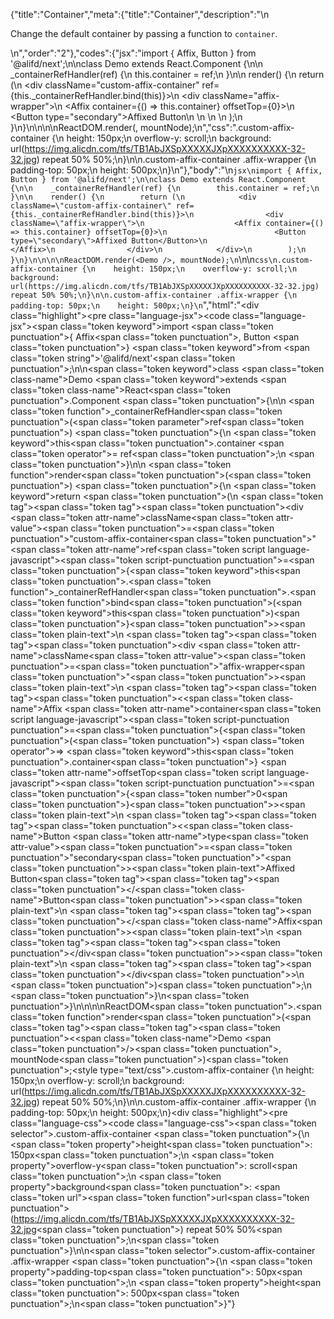{"title":"Container","meta":{"title":"Container","description":"\n<p>Change the default container by passing a function to <code>container</code>.</p>\n","order":"2"},"codes":{"jsx":"import { Affix, Button } from '@alifd/next';\n\nclass Demo extends React.Component {\n\n    _containerRefHandler(ref) {\n        this.container = ref;\n    }\n\n    render() {\n        return (\n            <div className=\"custom-affix-container\" ref={this._containerRefHandler.bind(this)}>\n                <div className=\"affix-wrapper\">\n                    <Affix container={() => this.container} offsetTop={0}>\n                        <Button type=\"secondary\">Affixed Button</Button>\n                    </Affix>\n                </div>\n            </div>\n        );\n    }\n}\n\n\n\nReactDOM.render(<Demo />, mountNode);\n","css":".custom-affix-container {\n    height: 150px;\n    overflow-y: scroll;\n    background: url(https://img.alicdn.com/tfs/TB1AbJXSpXXXXXJXpXXXXXXXXXX-32-32.jpg) repeat 50% 50%;\n}\n\n.custom-affix-container .affix-wrapper {\n    padding-top: 50px;\n    height: 500px;\n}\n"},"body":"\n````jsx\nimport { Affix, Button } from '@alifd/next';\n\nclass Demo extends React.Component {\n\n    _containerRefHandler(ref) {\n        this.container = ref;\n    }\n\n    render() {\n        return (\n            <div className=\"custom-affix-container\" ref={this._containerRefHandler.bind(this)}>\n                <div className=\"affix-wrapper\">\n                    <Affix container={() => this.container} offsetTop={0}>\n                        <Button type=\"secondary\">Affixed Button</Button>\n                    </Affix>\n                </div>\n            </div>\n        );\n    }\n}\n\n\n\nReactDOM.render(<Demo />, mountNode);\n````\n\n````css\n.custom-affix-container {\n    height: 150px;\n    overflow-y: scroll;\n    background: url(https://img.alicdn.com/tfs/TB1AbJXSpXXXXXJXpXXXXXXXXXX-32-32.jpg) repeat 50% 50%;\n}\n\n.custom-affix-container .affix-wrapper {\n    padding-top: 50px;\n    height: 500px;\n}\n````","html":"<script>(function(){\"use strict\";\n\nvar _createClass = function () { function defineProperties(target, props) { for (var i = 0; i < props.length; i++) { var descriptor = props[i]; descriptor.enumerable = descriptor.enumerable || false; descriptor.configurable = true; if (\"value\" in descriptor) descriptor.writable = true; Object.defineProperty(target, descriptor.key, descriptor); } } return function (Constructor, protoProps, staticProps) { if (protoProps) defineProperties(Constructor.prototype, protoProps); if (staticProps) defineProperties(Constructor, staticProps); return Constructor; }; }();\n\nvar _next = require(\"@alifd/next\");\n\nfunction _classCallCheck(instance, Constructor) { if (!(instance instanceof Constructor)) { throw new TypeError(\"Cannot call a class as a function\"); } }\n\nfunction _possibleConstructorReturn(self, call) { if (!self) { throw new ReferenceError(\"this hasn't been initialised - super() hasn't been called\"); } return call && (typeof call === \"object\" || typeof call === \"function\") ? call : self; }\n\nfunction _inherits(subClass, superClass) { if (typeof superClass !== \"function\" && superClass !== null) { throw new TypeError(\"Super expression must either be null or a function, not \" + typeof superClass); } subClass.prototype = Object.create(superClass && superClass.prototype, { constructor: { value: subClass, enumerable: false, writable: true, configurable: true } }); if (superClass) Object.setPrototypeOf ? Object.setPrototypeOf(subClass, superClass) : subClass.__proto__ = superClass; }\n\nvar Demo = function (_React$Component) {\n    _inherits(Demo, _React$Component);\n\n    function Demo() {\n        _classCallCheck(this, Demo);\n\n        return _possibleConstructorReturn(this, (Demo.__proto__ || Object.getPrototypeOf(Demo)).apply(this, arguments));\n    }\n\n    _createClass(Demo, [{\n        key: \"_containerRefHandler\",\n        value: function _containerRefHandler(ref) {\n            this.container = ref;\n        }\n    }, {\n        key: \"render\",\n        value: function render() {\n            var _this2 = this;\n\n            return React.createElement(\n                \"div\",\n                { className: \"custom-affix-container\", ref: this._containerRefHandler.bind(this) },\n                React.createElement(\n                    \"div\",\n                    { className: \"affix-wrapper\" },\n                    React.createElement(\n                        _next.Affix,\n                        { container: function container() {\n                                return _this2.container;\n                            }, offsetTop: 0 },\n                        React.createElement(\n                            _next.Button,\n                            { type: \"secondary\" },\n                            \"Affixed Button\"\n                        )\n                    )\n                )\n            );\n        }\n    }]);\n\n    return Demo;\n}(React.Component);\n\nReactDOM.render(React.createElement(Demo, null), mountNode);})()</script><div class=\"highlight\"><pre class=\"language-jsx\"><code class=\"language-jsx\"><span class=\"token keyword\">import</span> <span class=\"token punctuation\">{</span> Affix<span class=\"token punctuation\">,</span> Button <span class=\"token punctuation\">}</span> <span class=\"token keyword\">from</span> <span class=\"token string\">'@alifd/next'</span><span class=\"token punctuation\">;</span>\n\n<span class=\"token keyword\">class</span> <span class=\"token class-name\">Demo</span> <span class=\"token keyword\">extends</span> <span class=\"token class-name\">React<span class=\"token punctuation\">.</span>Component</span> <span class=\"token punctuation\">{</span>\n\n    <span class=\"token function\">_containerRefHandler</span><span class=\"token punctuation\">(</span><span class=\"token parameter\">ref</span><span class=\"token punctuation\">)</span> <span class=\"token punctuation\">{</span>\n        <span class=\"token keyword\">this</span><span class=\"token punctuation\">.</span>container <span class=\"token operator\">=</span> ref<span class=\"token punctuation\">;</span>\n    <span class=\"token punctuation\">}</span>\n\n    <span class=\"token function\">render</span><span class=\"token punctuation\">(</span><span class=\"token punctuation\">)</span> <span class=\"token punctuation\">{</span>\n        <span class=\"token keyword\">return</span> <span class=\"token punctuation\">(</span>\n            <span class=\"token tag\"><span class=\"token tag\"><span class=\"token punctuation\">&lt;</span>div</span> <span class=\"token attr-name\">className</span><span class=\"token attr-value\"><span class=\"token punctuation\">=</span><span class=\"token punctuation\">\"</span>custom-affix-container<span class=\"token punctuation\">\"</span></span> <span class=\"token attr-name\">ref</span><span class=\"token script language-javascript\"><span class=\"token script-punctuation punctuation\">=</span><span class=\"token punctuation\">{</span><span class=\"token keyword\">this</span><span class=\"token punctuation\">.</span><span class=\"token function\">_containerRefHandler</span><span class=\"token punctuation\">.</span><span class=\"token function\">bind</span><span class=\"token punctuation\">(</span><span class=\"token keyword\">this</span><span class=\"token punctuation\">)</span><span class=\"token punctuation\">}</span></span><span class=\"token punctuation\">></span></span><span class=\"token plain-text\">\n                </span><span class=\"token tag\"><span class=\"token tag\"><span class=\"token punctuation\">&lt;</span>div</span> <span class=\"token attr-name\">className</span><span class=\"token attr-value\"><span class=\"token punctuation\">=</span><span class=\"token punctuation\">\"</span>affix-wrapper<span class=\"token punctuation\">\"</span></span><span class=\"token punctuation\">></span></span><span class=\"token plain-text\">\n                    </span><span class=\"token tag\"><span class=\"token tag\"><span class=\"token punctuation\">&lt;</span><span class=\"token class-name\">Affix</span></span> <span class=\"token attr-name\">container</span><span class=\"token script language-javascript\"><span class=\"token script-punctuation punctuation\">=</span><span class=\"token punctuation\">{</span><span class=\"token punctuation\">(</span><span class=\"token punctuation\">)</span> <span class=\"token operator\">=></span> <span class=\"token keyword\">this</span><span class=\"token punctuation\">.</span>container<span class=\"token punctuation\">}</span></span> <span class=\"token attr-name\">offsetTop</span><span class=\"token script language-javascript\"><span class=\"token script-punctuation punctuation\">=</span><span class=\"token punctuation\">{</span><span class=\"token number\">0</span><span class=\"token punctuation\">}</span></span><span class=\"token punctuation\">></span></span><span class=\"token plain-text\">\n                        </span><span class=\"token tag\"><span class=\"token tag\"><span class=\"token punctuation\">&lt;</span><span class=\"token class-name\">Button</span></span> <span class=\"token attr-name\">type</span><span class=\"token attr-value\"><span class=\"token punctuation\">=</span><span class=\"token punctuation\">\"</span>secondary<span class=\"token punctuation\">\"</span></span><span class=\"token punctuation\">></span></span><span class=\"token plain-text\">Affixed Button</span><span class=\"token tag\"><span class=\"token tag\"><span class=\"token punctuation\">&lt;/</span><span class=\"token class-name\">Button</span></span><span class=\"token punctuation\">></span></span><span class=\"token plain-text\">\n                    </span><span class=\"token tag\"><span class=\"token tag\"><span class=\"token punctuation\">&lt;/</span><span class=\"token class-name\">Affix</span></span><span class=\"token punctuation\">></span></span><span class=\"token plain-text\">\n                </span><span class=\"token tag\"><span class=\"token tag\"><span class=\"token punctuation\">&lt;/</span>div</span><span class=\"token punctuation\">></span></span><span class=\"token plain-text\">\n            </span><span class=\"token tag\"><span class=\"token tag\"><span class=\"token punctuation\">&lt;/</span>div</span><span class=\"token punctuation\">></span></span>\n        <span class=\"token punctuation\">)</span><span class=\"token punctuation\">;</span>\n    <span class=\"token punctuation\">}</span>\n<span class=\"token punctuation\">}</span>\n\n\n\nReactDOM<span class=\"token punctuation\">.</span><span class=\"token function\">render</span><span class=\"token punctuation\">(</span><span class=\"token tag\"><span class=\"token tag\"><span class=\"token punctuation\">&lt;</span><span class=\"token class-name\">Demo</span></span> <span class=\"token punctuation\">/></span></span><span class=\"token punctuation\">,</span> mountNode<span class=\"token punctuation\">)</span><span class=\"token punctuation\">;</span></code></pre></div><style type=\"text/css\">.custom-affix-container {\n    height: 150px;\n    overflow-y: scroll;\n    background: url(https://img.alicdn.com/tfs/TB1AbJXSpXXXXXJXpXXXXXXXXXX-32-32.jpg) repeat 50% 50%;\n}\n\n.custom-affix-container .affix-wrapper {\n    padding-top: 50px;\n    height: 500px;\n}</style><div class=\"highlight\"><pre class=\"language-css\"><code class=\"language-css\"><span class=\"token selector\">.custom-affix-container</span> <span class=\"token punctuation\">{</span>\n    <span class=\"token property\">height</span><span class=\"token punctuation\">:</span> 150px<span class=\"token punctuation\">;</span>\n    <span class=\"token property\">overflow-y</span><span class=\"token punctuation\">:</span> scroll<span class=\"token punctuation\">;</span>\n    <span class=\"token property\">background</span><span class=\"token punctuation\">:</span> <span class=\"token url\"><span class=\"token function\">url</span><span class=\"token punctuation\">(</span>https://img.alicdn.com/tfs/TB1AbJXSpXXXXXJXpXXXXXXXXXX-32-32.jpg<span class=\"token punctuation\">)</span></span> repeat 50% 50%<span class=\"token punctuation\">;</span>\n<span class=\"token punctuation\">}</span>\n\n<span class=\"token selector\">.custom-affix-container .affix-wrapper</span> <span class=\"token punctuation\">{</span>\n    <span class=\"token property\">padding-top</span><span class=\"token punctuation\">:</span> 50px<span class=\"token punctuation\">;</span>\n    <span class=\"token property\">height</span><span class=\"token punctuation\">:</span> 500px<span class=\"token punctuation\">;</span>\n<span class=\"token punctuation\">}</span></code></pre></div>"}